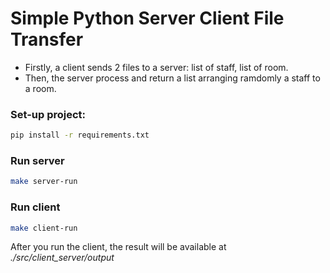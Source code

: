 # Simple Python Server Client File Transfer
- Firstly, a client sends 2 files to a server: list of staff, list of room.
- Then, the server process and return a list arranging ramdomly a staff to a room. 


### Set-up project:
```bash
pip install -r requirements.txt
```

### Run server
```bash
make server-run
```

### Run client
```bash
make client-run
```

After you run the client, the result will be available at *./src/client_server/output*